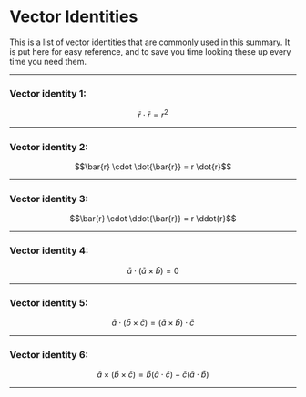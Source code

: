 # Vector Identities

This is a list of vector identities that are commonly used in this summary. It is put here for easy reference, and to save you time looking these up every time you need them.
___
### Vector identity 1:
$$\bar{r} \cdot \bar{r} = r^2$$
___
### Vector identity 2:
$$\bar{r} \cdot \dot{\bar{r}} = r  \dot{r}$$
___
### Vector identity 3:
$$\bar{r} \cdot \ddot{\bar{r}} = r  \ddot{r}$$
___
### Vector identity 4:
$$\bar{a} \cdot (\bar{a} \times \bar{b}) = 0 $$
___
### Vector identity 5:
$$\bar{a} \cdot (\bar{b} \times \bar{c}) = (\bar{a} \times \bar{b}) \cdot \bar{c} $$
___
### Vector identity 6:
$$\bar{a} \times (\bar{b} \times \bar{c}) = \bar{b} (\bar{a} \cdot \bar{c}) - \bar{c} (\bar{a} \cdot \bar{b}) $$
___